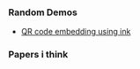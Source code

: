 ### Random Demos
- [QR code embedding using ink](https://x.com/josefprusa/status/1903201971772985397)

### Papers i think